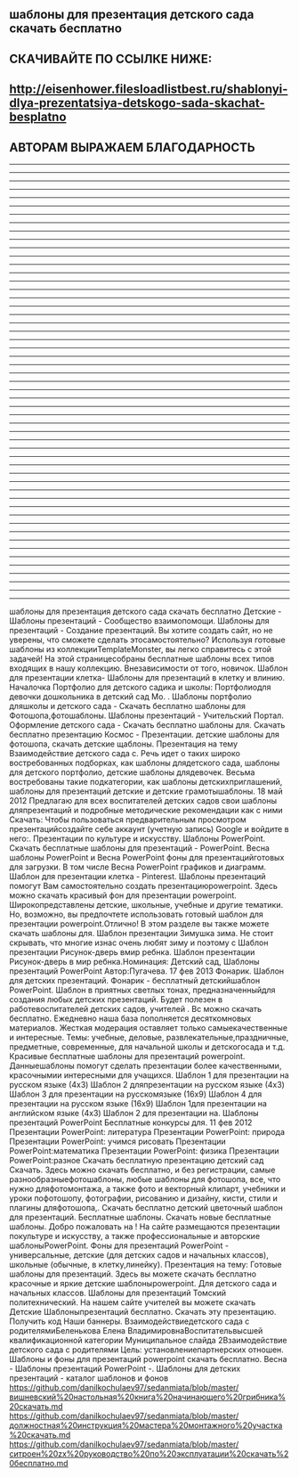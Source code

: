 шаблоны для презентация детского сада скачать бесплатно
--------------------------------------------------
СКАЧИВАЙТЕ ПО ССЫЛКЕ НИЖЕ:
--------------------------------------------------
http://eisenhower.filesloadlistbest.ru/shablonyi-dlya-prezentatsiya-detskogo-sada-skachat-besplatno
--------------------------------------------------
АВТОРАМ ВЫРАЖАЕМ БЛАГОДАРНОСТЬ
--------------------------------------------------
--------------------------------------------------
--------------------------------------------------
--------------------------------------------------
--------------------------------------------------
--------------------------------------------------
--------------------------------------------------
--------------------------------------------------
--------------------------------------------------
--------------------------------------------------
--------------------------------------------------
--------------------------------------------------
--------------------------------------------------
--------------------------------------------------
--------------------------------------------------
--------------------------------------------------
--------------------------------------------------
--------------------------------------------------
--------------------------------------------------
--------------------------------------------------
--------------------------------------------------
--------------------------------------------------
--------------------------------------------------
--------------------------------------------------
--------------------------------------------------
--------------------------------------------------
--------------------------------------------------
--------------------------------------------------
--------------------------------------------------
--------------------------------------------------
--------------------------------------------------
--------------------------------------------------
--------------------------------------------------
--------------------------------------------------
--------------------------------------------------
--------------------------------------------------
--------------------------------------------------
--------------------------------------------------
--------------------------------------------------
--------------------------------------------------
--------------------------------------------------
--------------------------------------------------
--------------------------------------------------
--------------------------------------------------
--------------------------------------------------
--------------------------------------------------
--------------------------------------------------
--------------------------------------------------
--------------------------------------------------
--------------------------------------------------
--------------------------------------------------
--------------------------------------------------
--------------------------------------------------
--------------------------------------------------
шаблоны для презентация детского сада скачать бесплатно Детские - Шаблоны презентаций - Сообщество взаимопомощи. Шаблоны для презентаций - Создание презентаций. Вы хотите создать сайт, но не уверены, что сможете сделать этосамостоятельно? Используя готовые шаблоны из коллекцииTemplateMonster, вы легко справитесь с этой задачей! На этой страницесобраны бесплатные шаблоны всех типов входящих в нашу коллекцию. Внезависимости от того, новичок. Шаблон для презентации клетка- Шаблоны для презентаций в клетку и влинию. Началочка  Портфолио для детского садика и школы: Портфолиодля девочки дошкольника в детский сад Мо. . Шаблоны портфолио дляшколы и детского сада - Скачать бесплатно шаблоны для Фотошопа,фотошаблоны. Шаблоны презентаций - Учительский Портал. Оформление детского сада - Скачать бесплатно шаблоны для. Скачать бесплатно презентацию Космос - Презентации. детские шаблоны для фотошопа, скачать детские щаблоны. Презентация на тему Взаимодействие детского сада с. Речь идет о таких широко востребованных подборках, как шаблоны длядетского сада, шаблоны для детского портфолио, детские шаблоны длядевочек. Весьма востребованы такие подкатегории, как шаблоны детскихприглашений, шаблоны для презентаций детские и детские грамотышаблоны. 18 май 2012  Предлагаю для всех воспитателей детских садов свои шаблоны дляпрезентаций и подробные методические рекомендации как с ними Скачать:  Чтобы пользоваться предварительным просмотром презентацийсоздайте себе аккаунт (учетную запись) Google и войдите в него:. Презентации по культуре и искусству. Шаблоны PowerPoint. Скачать бесплатные шаблоны для презентаций - PowerPoint. Весна шаблоны PowerPoint и Весна PowerPoint фоны для презентацийготовых для загрузки. В том числе Весна PowerPoint графиков и диаграмм.
Шаблон для презентации клетка - Pinterest. Шаблоны презентаций помогут Вам самостоятельно создать презентациюpowerpoint. Здесь можно скачать красивый фон для презентации powerpoint. Широкопредставлены детские, школьные, учебные и другие тематики. Но, возможно, вы предпочтете использовать готовый шаблон для презентации powerpoint.Отлично! В этом разделе вы также можете скачать шаблоны для. Шаблон презентации Зимушка  зима. Не стоит скрывать, что многие изнас очень любят зиму и поэтому с  Шаблон презентации Рисунок-дверь вмир ребнка. Шаблон презентации Рисунок-дверь в мир ребнка.Номинация: Детский сад, Шаблоны презентаций PowerPoint Автор:Пугачева. 17 фев 2013  Фонарик. Шаблон для детских презентаций. Фонарик - бесплатный детскийшаблон PowerPoint. Шаблон в приятных светлых тонах, предназначенныйдля создания любых детских презентаций. Будет полезен в работевоспитателей детских садов, учителей . Вс можно скачать бесплатно. Ежедневно наша база пополняется десяткомновых материалов. Жесткая модерация оставляет только самыекачественные и интересные. Темы: учебные, деловые, развлекательные,праздничные, предметные, современные, для начальной школы и детскогосада и т.д. Красивые бесплатные шаблоны для презентаций powerpoint. Данныешаблоны помогут сделать презентации более качественными, красочнымии интересными для учащихся. Шаблон 1 для презентации на русском языке (4x3)  Шаблон 2 дляпрезентации на русском языке (4x3)  Шаблон 3 для презентации на русскомязыке (16x9)  Шаблон 4 для презентации на русском языке (16x9)  Шаблон 1для презентации на английском языке (4x3)  Шаблон 2 для презентации на. Шаблоны презентаций PowerPoint Бесплатные конкурсы для. 11 фев 2012  Презентации PowerPoint: литература  Презентации PowerPoint: природа Презентации PowerPoint: учимся рисовать  Презентации PowerPoint:математика  Презентации PowerPoint: физика  Презентации PowerPoint:разное  Скачать бесплатную презентацию детский сад  Скачать. Здесь можно скачать бесплатно, и без регистрации, самые разнообразныефотошаблоны, любые шаблоны для фотошопа, все, что нужно дляфотомонтажа, а также фото и векторный клипарт, учебники и уроки пофотошопу, фотографии, рисованию и дизайну, кисти, стили и плагины дляфотошопа,. Скачать бесплатно детский цветочный шаблон для презентаций. Бесплатные шаблоны. Скачать новые бесплатные шаблоны. Добро пожаловать на ! На сайте размещаются презентации покультуре и искусству, а также профессиональные и авторские шаблоныPowerPoint.  Фоны для презентаций PowerPoint - универсальные, детские (для детских садов и начальных классов), школьные (обычные, в клетку,линейку).
Презентация на тему: Готовые шаблоны для презентаций. Здесь вы можете скачать бесплатно красочные и яркие детские шаблоныpowerpoint. Для детского сада и начальных классов. Шаблоны для презентаций  Томский политехнический. На нашем сайте учителей вы можете скачать Детские Шаблоныпрезентаций бесплатно. Скачать эту презентацию. Получить код Наши баннеры. Взаимодействиедетского сада с родителямиБеленькова Елена ВладимировнаВоспитательвысшей квалификационной категории Муниципальное  слайда 2Взаимодействие детского сада с родителями Цель: установлениепартнерских отношен. Шаблоны и фоны для презентаций powerpoint скачать бесплатно. Весна - Шаблоны презентаций PowerPoint -. Шаблоны для детских презентаций - каталог шаблонов и фонов
https://github.com/danilkochulaev97/sedanmiata/blob/master/вишневский%20настольная%20книга%20начинающего%20грибника%20скачать.md
https://github.com/danilkochulaev97/sedanmiata/blob/master/должностная%20инструкция%20мастера%20монтажного%20участка%20скачать.md
https://github.com/danilkochulaev97/sedanmiata/blob/master/ситроен%20zx%20руководство%20по%20эксплуатации%20скачать%20бесплатно.md
